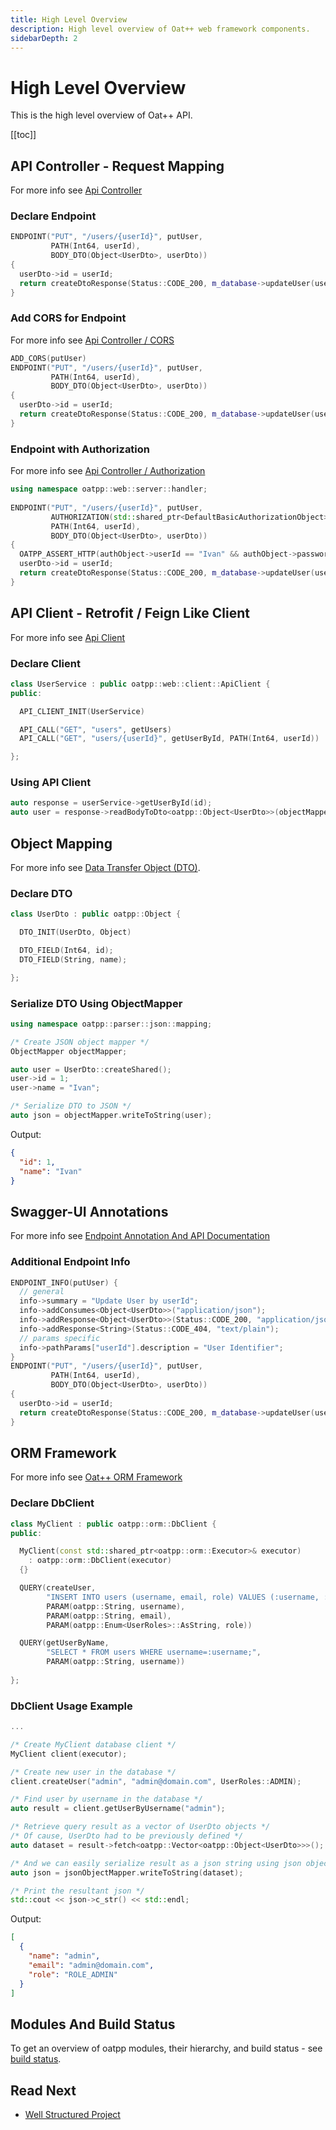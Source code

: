 ```yaml
---
title: High Level Overview 
description: High level overview of Oat++ web framework components.
sidebarDepth: 2
---
```


# High Level Overview <seo/>

This is the high level overview of Oat++ API.

[[toc]]

## API Controller - Request Mapping

For more info see [Api Controller](/docs/components/api-controller/)

### Declare Endpoint

```cpp
ENDPOINT("PUT", "/users/{userId}", putUser,
         PATH(Int64, userId),
         BODY_DTO(Object<UserDto>, userDto)) 
{
  userDto->id = userId;
  return createDtoResponse(Status::CODE_200, m_database->updateUser(userDto));
}
```

### Add CORS for Endpoint

For more info see [Api Controller / CORS](/docs/components/api-controller/#cors)

```cpp
ADD_CORS(putUser)
ENDPOINT("PUT", "/users/{userId}", putUser,
         PATH(Int64, userId),
         BODY_DTO(Object<UserDto>, userDto)) 
{
  userDto->id = userId;
  return createDtoResponse(Status::CODE_200, m_database->updateUser(userDto));
}
```

### Endpoint with Authorization

For more info see [Api Controller / Authorization](/docs/components/api-controller/#authorization-basic)

```cpp
using namespace oatpp::web::server::handler;
  
ENDPOINT("PUT", "/users/{userId}", putUser,
         AUTHORIZATION(std::shared_ptr<DefaultBasicAuthorizationObject>, authObject),
         PATH(Int64, userId),
         BODY_DTO(Object<UserDto>, userDto)) 
{
  OATPP_ASSERT_HTTP(authObject->userId == "Ivan" && authObject->password == "admin", Status::CODE_401, "Unauthorized");
  userDto->id = userId;
  return createDtoResponse(Status::CODE_200, m_database->updateUser(userDto));
}
```

## API Client - Retrofit / Feign Like Client

For more info see [Api Client](/docs/components/api-client/)

### Declare Client

```cpp
class UserService : public oatpp::web::client::ApiClient {
public:

  API_CLIENT_INIT(UserService)

  API_CALL("GET", "users", getUsers)
  API_CALL("GET", "users/{userId}", getUserById, PATH(Int64, userId))

};
```

### Using API Client

```cpp
auto response = userService->getUserById(id);
auto user = response->readBodyToDto<oatpp::Object<UserDto>>(objectMapper);
```

## Object Mapping

For more info see [Data Transfer Object (DTO)](/docs/components/dto/).

### Declare DTO

```cpp
class UserDto : public oatpp::Object {

  DTO_INIT(UserDto, Object)

  DTO_FIELD(Int64, id);
  DTO_FIELD(String, name);

};
```

### Serialize DTO Using ObjectMapper

```cpp
using namespace oatpp::parser::json::mapping;

/* Create JSON object mapper */
ObjectMapper objectMapper;

auto user = UserDto::createShared();
user->id = 1;
user->name = "Ivan";

/* Serialize DTO to JSON */
auto json = objectMapper.writeToString(user);
```

Output:

```json
{
  "id": 1,
  "name": "Ivan"
}
```

## Swagger-UI Annotations

For more info see [Endpoint Annotation And API Documentation](/docs/components/api-controller/#endpoint-annotation-and-api-documentation)

### Additional Endpoint Info

```cpp
ENDPOINT_INFO(putUser) {
  // general
  info->summary = "Update User by userId";
  info->addConsumes<Object<UserDto>>("application/json");
  info->addResponse<Object<UserDto>>(Status::CODE_200, "application/json");
  info->addResponse<String>(Status::CODE_404, "text/plain");
  // params specific
  info->pathParams["userId"].description = "User Identifier";
}
ENDPOINT("PUT", "/users/{userId}", putUser,
         PATH(Int64, userId),
         BODY_DTO(Object<UserDto>, userDto)) 
{
  userDto->id = userId;
  return createDtoResponse(Status::CODE_200, m_database->updateUser(userDto));
}
```

## ORM Framework 

For more info see [Oat++ ORM Framework](/docs/components/orm/)

### Declare DbClient

```cpp
class MyClient : public oatpp::orm::DbClient {
public:

  MyClient(const std::shared_ptr<oatpp::orm::Executor>& executor)
    : oatpp::orm::DbClient(executor)
  {}

  QUERY(createUser,
        "INSERT INTO users (username, email, role) VALUES (:username, :email, :role);",
        PARAM(oatpp::String, username), 
        PARAM(oatpp::String, email), 
        PARAM(oatpp::Enum<UserRoles>::AsString, role)) 

  QUERY(getUserByName, 
        "SELECT * FROM users WHERE username=:username;", 
        PARAM(oatpp::String, username)) 
        
};
```

### DbClient Usage Example

```cpp
...

/* Create MyClient database client */
MyClient client(executor);

/* Create new user in the database */
client.createUser("admin", "admin@domain.com", UserRoles::ADMIN);

/* Find user by username in the database */
auto result = client.getUserByUsername("admin");

/* Retrieve query result as a vector of UserDto objects */
/* Of cause, UserDto had to be previously defined */
auto dataset = result->fetch<oatpp::Vector<oatpp::Object<UserDto>>>();

/* And we can easily serialize result as a json string using json object mapper */
auto json = jsonObjectMapper.writeToString(dataset);

/* Print the resultant json */
std::cout << json->c_str() << std::endl;
```

Output:

```json
[
  {
    "name": "admin",
    "email": "admin@domain.com",
    "role": "ROLE_ADMIN"
  }
]
```

## Modules And Build Status

To get an overview of oatpp modules, their hierarchy, and build status - see [build status](/status/build/).

## Read Next

- [Well Structured Project](/docs/start/step-by-step/#well-structured-project)


